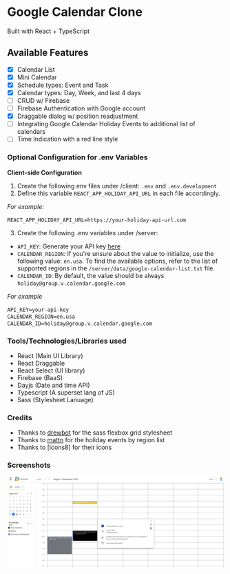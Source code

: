 # Google Calendar Clone

Built with React + TypeScript

## Available Features

- [x] Calendar List
- [x] Mini Calendar
- [x] Schedule types: Event and Task
- [x] Calendar types: Day, Week, and last 4 days
- [ ] CRUD w/ Firebase
- [ ] Firebase Authentication with Google account
- [x] Draggable dialog w/ position readjustment
- [ ] Integrating Google Calendar Holiday Events to additional list of calendars
- [ ] Time Indication with a red line style

### Optional Configuration for .env Variables

**Client-side Configuration**

1. Create the following env files under /client: `.env` and `.env.development`
2. Define this variable `REACT_APP_HOLIDAY_API_URL` in each file accordingly.

_For example_:

```dotenv
REACT_APP_HOLIDAY_API_URL=https://your-holiday-api-url.com
```

3. Create the following .env variables under /server:

- `API_KEY`: Generate your API key [here](https://console.cloud.google.com/)
- `CALENDAR_REGION`: If you're unsure about the value to initialize, use the following value: `en.usa`. To find the available options, refer to the list of supported regions in the `/server/data/google-calendar-list.txt` file.
- `CALENDAR_ID`: By default, the value should be always `holiday@group.v.calendar.google.com`

_For example_

```dotenv
API_KEY=your-api-key
CALENDAR_REGION=en.usa
CALENDAR_ID=holiday@group.v.calendar.google.com
```

### Tools/Technologies/Libraries used

- React (Main UI Library)
- React Draggable
- React Select (UI library)
- Firebase (BaaS)
- Dayjs (Date and time API)
- Typescript (A superset lang of JS)
- Sass (Stylesheet Lanuage)

### Credits

- Thanks to [drewbot](https://github.com/drewbot/sass-flexbox-grid) for the sass flexbox grid stylesheet
- Thanks to [mattn](https://github.com/mattn) for the holiday events by region list
- Thanks to [icons8] for their icons

### Screenshots

![google-calendar-clone](./screenshots/google-calendar-clone__ss.png)
